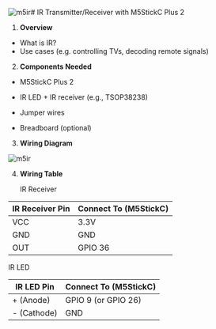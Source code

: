 ![m5ir](https://github.com/user-attachments/assets/6bedbaf1-faf4-4ff7-a94f-44a41d0717fa)# IR Transmitter/Receiver with M5StickC Plus 2
1. __Overview__

* What is IR?
* Use cases (e.g. controlling TVs, decoding remote signals)

2. __Components Needed__

* M5StickC Plus 2

* IR LED + IR receiver (e.g., TSOP38238)

* Jumper wires

* Breadboard (optional)

3. __Wiring Diagram__

![m5ir](https://github.com/user-attachments/assets/978385f1-f045-42e0-9e59-116d62d6b29b)

4. __Wiring Table__

   IR Receiver

| IR Receiver Pin | Connect To (M5StickC)  |
|-----------------|------------------------|
| VCC             | 3.3V                   |
| GND             | GND                    |
| OUT             | GPIO 36                |

   IR LED

| IR LED Pin | Connect To (M5StickC)     |
|------------|---------------------------|
| + (Anode)  | GPIO 9 (or GPIO 26)       |
| - (Cathode)| GND                       |

